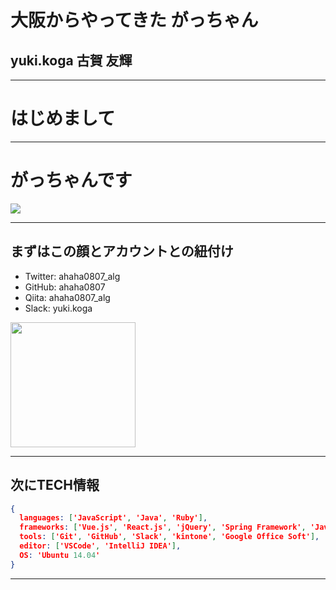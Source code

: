 # 大阪からやってきた **がっちゃん**
## yuki.koga 古賀 友輝

---

# はじめまして

---

# がっちゃんです
![](https://avatars2.githubusercontent.com/u/16623885)

---

## まずはこの顔とアカウントとの紐付け

- Twitter: ahaha0807_alg
- GitHub: ahaha0807
- Qiita: ahaha0807_alg
- Slack: yuki.koga

<img src='https://avatars2.githubusercontent.com/u/16623885' width="200px" height="200px">

---

## 次にTECH情報

```json:MyProfile.json
{
  languages: ['JavaScript', 'Java', 'Ruby'],
  frameworks: ['Vue.js', 'React.js', 'jQuery', 'Spring Framework', 'Java EE', 'Ruby on Rails', 'sinatra'],
  tools: ['Git', 'GitHub', 'Slack', 'kintone', 'Google Office Soft'],
  editor: ['VSCode', 'IntelliJ IDEA'],
  OS: 'Ubuntu 14.04'
}
```

---
